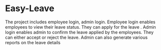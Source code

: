 # Easy-Leave
The project includes employee login, 
admin login. Employee login enables employees to view their leave status. They can 
apply for the leave . Admin login enables admin to confirm the leave applied by the 
employees. They can either accept or reject the leave. Admin can also generate various 
reports on the leave details 
